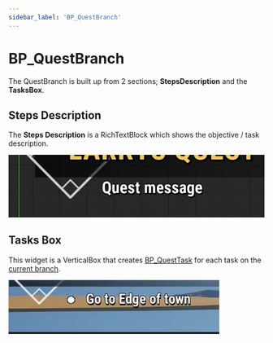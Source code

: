 ```yaml
---
sidebar_label: 'BP_QuestBranch'
---
```


# BP_QuestBranch

The QuestBranch is built up from 2 sections; **StepsDescription** and the **TasksBox**.

## Steps Description

The **Steps Description** is a RichTextBlock which shows the objective / task description.

![quest-message.webp](/img/quests-and-dialogue/ui/bp_narrative3overlay/quest-message.webp)

## Tasks Box

This widget is a VerticalBox that creates [BP_QuestTask](./bp_questtask.md) for each task on the [current branch](../quests/branches.md).

![steps-description.webp](/img/quests-and-dialogue/ui/bp_questbranch/steps-description.webp)